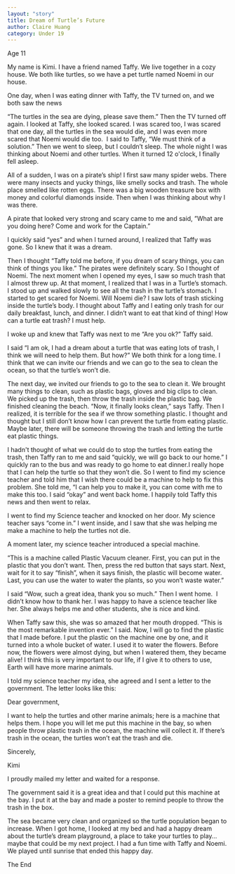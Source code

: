 ```yaml
---
layout: "story"
title: Dream of Turtle’s Future
author: Claire Huang
category: Under 19
---
```


Age 11

My name is Kimi. I have a friend named Taffy. We live together in a cozy house. We both like turtles, so we have a pet turtle named Noemi in our house.
	
One day, when I was eating dinner with Taffy, the TV turned on, and we both saw the news 

“The turtles in the sea are dying, please save them.” Then the TV turned off again. I looked at Taffy, she looked scared. I was scared too, I was scared that one day, all the turtles in the sea would die, and I was even more scared that Noemi would die too. 
I said to Taffy, “We must think of a solution.” Then we went to sleep, but I couldn’t sleep. The whole night I was thinking about Noemi and other turtles. When it turned 12 o'clock, I finally fell asleep.

All of a sudden, I was on a pirate’s ship! I first saw many spider webs. There were many insects and yucky things, like smelly socks and trash. The whole place smelled like rotten eggs. There was a big wooden treasure box with money and colorful diamonds inside. Then when I was thinking about why I was there. 

A pirate that looked very strong and scary came to me and said, ”What are you doing here? Come and work for the Captain.” 

I quickly said “yes” and when I turned around, I realized that Taffy was gone. So I knew that it was a dream. 

Then I thought “Taffy told me before, if you dream of scary things, you can think of things you like.” The pirates were definitely scary. So I thought of Noemi. The next moment when I opened my eyes, I saw so much trash that I almost threw up. At that moment, I realized that I was in a Turtle’s stomach. I stood up and walked slowly to see all the trash in the turtle’s stomach. I started to get scared for Noemi. Will Noemi die? I saw lots of trash sticking inside the turtle’s body. I thought about Taffy and I eating only trash for our daily breakfast, lunch, and dinner. I didn’t want to eat that kind of thing! How can a turtle eat trash? I must help.

I woke up and knew that Taffy was next to me “Are you ok?” Taffy said. 

I said “I am ok, I had a dream about a turtle that was eating lots of trash, I think we will need to help them. But how?” We both think for a long time. I think that we can invite our friends and we can go to the sea to clean the ocean, so that the turtle’s won’t die. 

The next day, we invited our friends to go to the sea to clean it. We brought many things to clean, such as plastic bags, gloves and big clips to clean. We picked up the trash, then throw the trash inside the plastic bag. We finished cleaning the beach. “Now, it finally looks clean,” says Taffy. Then I realized, it is terrible for the sea if we throw something plastic. I thought and thought but I still don’t know how I can prevent the turtle from eating plastic. Maybe later, there will be someone throwing the trash and letting the turtle eat plastic things. 

I hadn't thought of what we could do to stop the turtles from eating the trash, then Taffy ran to me and said “quickly, we will go back to our home.” I quickly ran to the bus and was ready to go home to eat dinner.I really hope that I can help the turtle so that they won’t die. So I went to find my science teacher and told him that I wish there could be a machine to help to fix this problem. She told me, “I can help you to make it, you can come with me to make this too. I said “okay” and went back home. I happily told Taffy this news and then went to relax. 

I went to find my Science teacher and knocked on her door. My science teacher says “come in.” I went inside, and I saw that she was helping me make a machine to help the turtles not die. 

A moment later, my science teacher introduced a special machine.

“This is a machine called Plastic Vacuum cleaner. First, you can put in the plastic that you don’t want. Then, press the red button that says start. Next, wait for it to say “finish”, when it says finish, the plastic will become water. Last, you can use the water to water the plants, so you won’t waste water.” 

I said “Wow, such a great idea, thank you so much.” Then I went home.  I didn’t know how to thank her. I was happy to have a science teacher like her. She always helps me and other students, she is nice and kind.

When Taffy saw this, she was so amazed that her mouth dropped. “This is the most remarkable invention ever.” I said. Now, I will go to find the plastic that I made before. I put the plastic on the machine one by one, and it turned into a whole bucket of water. I used it to water the flowers. Before now, the flowers were almost dying, but when I watered them, they became alive! I think this is very important to our life, if I give it to others to use, Earth will have more marine animals.

I told my science teacher my idea, she agreed and I sent a letter to the government. The letter looks like this:


Dear government,

I want to help the turtles and other marine animals; here is a machine that helps them. I hope you will let me put this machine in the bay, so when people throw plastic trash in the ocean, the machine will collect it. If there’s trash in the ocean, the turtles won’t eat the trash and die.

Sincerely,

Kimi

I proudly mailed my letter and waited for a response.

The government said it is a great idea and that I could put this machine at the bay. I put it at the bay and made a poster to remind people to throw the trash in the box.

The sea became very clean and organized so the turtle population began to increase. When I got home, I looked at my bed and had a happy dream about the turtle’s dream playground, a place to take your turtles to play…maybe that could be my next project. I had a fun time with Taffy and Noemi. We played until sunrise that ended this happy day.

The End